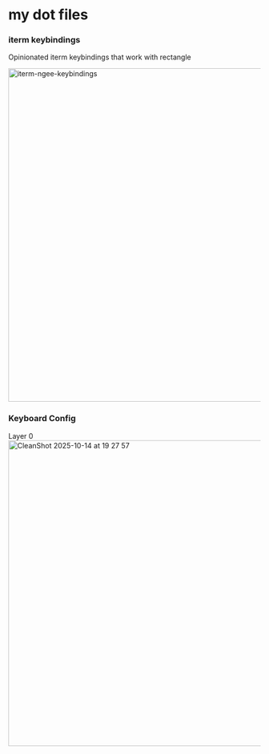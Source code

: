 # my dot files

### iterm keybindings
Opinionated iterm keybindings that work with rectangle

<img width="1019" height="665" alt="iterm-ngee-keybindings" src="https://github.com/user-attachments/assets/f905eb6a-59a2-4fd7-b783-ec661df96538" />

### Keyboard Config
Layer 0
<img width="1357" height="610" alt="CleanShot 2025-10-14 at 19 27 57" src="https://github.com/user-attachments/assets/57bcafc8-0f6c-4448-8f6f-eedcdb1ceeda" />
